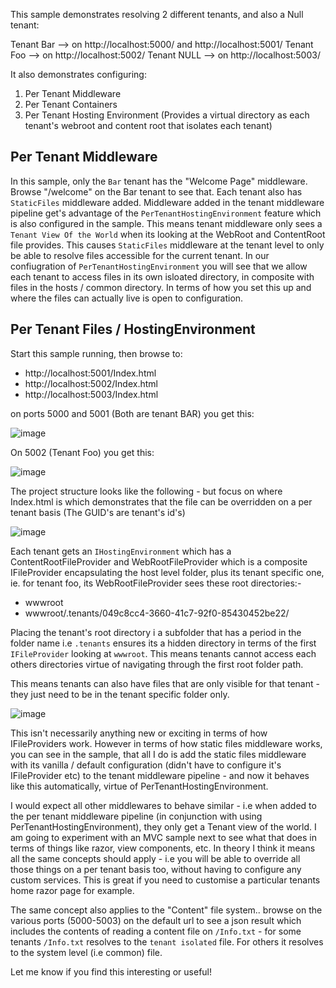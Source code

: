 This sample demonstrates resolving 2 different tenants, and also a Null tenant:

Tenant Bar --> on http://localhost:5000/ and http://localhost:5001/
Tenant Foo --> on http://localhost:5002/
Tenant NULL --> on http://localhost:5003/

It also demonstrates configuring:

1. Per Tenant Middleware
2. Per Tenant Containers
3. Per Tenant Hosting Environment (Provides a virtual directory as each tenant's webroot and content root that isolates each tenant)

## Per Tenant Middleware

In this sample, only the `Bar` tenant has the "Welcome Page" middleware. Browse "/welcome" on the Bar tenant to see that.
Each tenant also has `StaticFiles` middleware added. Middleware added in the tenant middleware pipeline get's advantage of the `PerTenantHostingEnvironment` feature which is also configured in the sample. This means tenant middleware only sees a `Tenant View Of the World` when its looking at the WebRoot and ContentRoot file provides. This causes `StaticFiles` middleware at the tenant level to only be able to resolve files accessible for the current tenant. In our confiugration of `PerTenantHostingEnvironment` you will see that we allow each tenant to access files in its own isloated directory, in composite with files in the hosts / common directory. In terms of how you set this up and where the files can actually live is open to configuration.

## Per Tenant Files / HostingEnvironment

Start this sample running, then browse to:

- http://localhost:5001/Index.html
- http://localhost:5002/Index.html
- http://localhost:5003/Index.html

on ports 5000 and 5001 (Both are tenant BAR) you get this:

![image](https://user-images.githubusercontent.com/3176632/28713866-d240b8c2-7388-11e7-932c-a638cfa7514f.png)

On 5002 (Tenant Foo) you get this: 

![image](https://user-images.githubusercontent.com/3176632/28713886-e702d45c-7388-11e7-85c4-d8d052667a3a.png)

The project structure looks like the following - but focus on where Index.html is which demonstrates that the file can be overridden on a per tenant basis (The GUID's are tenant's id's)

![image](https://user-images.githubusercontent.com/3176632/28713742-4b6ef37c-7388-11e7-9214-41988fafdbba.png)

Each tenant gets an `IHostingEnvironment` which has a ContentRootFileProvider and WebRootFileProvider which is a composite IFileProvider encapsulating the host level folder, plus its tenant specific one, ie. for tenant foo, its WebRootFileProvider sees these root directories:-

- wwwroot
- wwwroot/.tenants/049c8cc4-3660-41c7-92f0-85430452be22/

Placing the tenant's root directory i a subfolder that has a period in the folder name i.e `.tenants` ensures its a hidden directory in terms of the first `IFileProvider` looking at `wwwroot`. This means tenants cannot access each others directories virtue of navigating through the first root folder path.

This means tenants can also have files that are only visible for that tenant - they just need to be in the tenant specific folder only.

![image](https://user-images.githubusercontent.com/3176632/28714079-ae16fd02-7389-11e7-8717-ad6c7a8a96ad.png)

This isn't necessarily anything new or exciting in terms of how IFileProviders work. However in terms of how static files middleware works, you can see in the sample, that all I do is add the static files middleware with its vanilla / default configuration (didn't have to configure it's IFileProvider etc) to the tenant middleware pipeline - and now it behaves like this automatically, virtue of PerTenantHostingEnvironment. 

I would expect all other middlewares to behave similar - i.e when added to the per tenant middleware pipeline (in conjunction with using PerTenantHostingEnvironment), they only get a Tenant view of the world. 
I am going to experiment with an MVC sample next to see what that does in terms of things like razor, view components, etc. In theory I think it means all the same concepts should apply - i.e you will be able to override all those things on a per tenant basis too, without having to configure any custom services. This is great if you need
to customise a particular tenants home razor page for example.

The same concept also applies to the "Content" file system.. browse on the various ports (5000-5003) on the default url to see a json result which includes the contents of reading a content file on `/Info.txt` - for some tenants `/Info.txt` resolves to the `tenant isolated` file. For others it resolves to the system level (i.e common) file.

Let me know if you find this interesting or useful!


